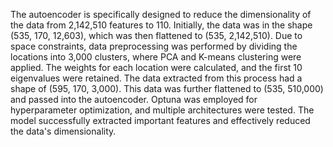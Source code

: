 The autoencoder is specifically designed to reduce the dimensionality of the data from 2,142,510 features to 110. Initially, the data was in the shape (535, 170, 12,603), which was then flattened to (535, 2,142,510). Due to space constraints, data preprocessing was performed by dividing the locations into 3,000 clusters, where PCA and K-means clustering were applied. The weights for each location were calculated, and the first 10 eigenvalues were retained. The data extracted from this process had a shape of (595, 170, 3,000). This data was further flattened to (535, 510,000) and passed into the autoencoder. Optuna was employed for hyperparameter optimization, and multiple architectures were tested. The model successfully extracted important features and effectively reduced the data's dimensionality.
